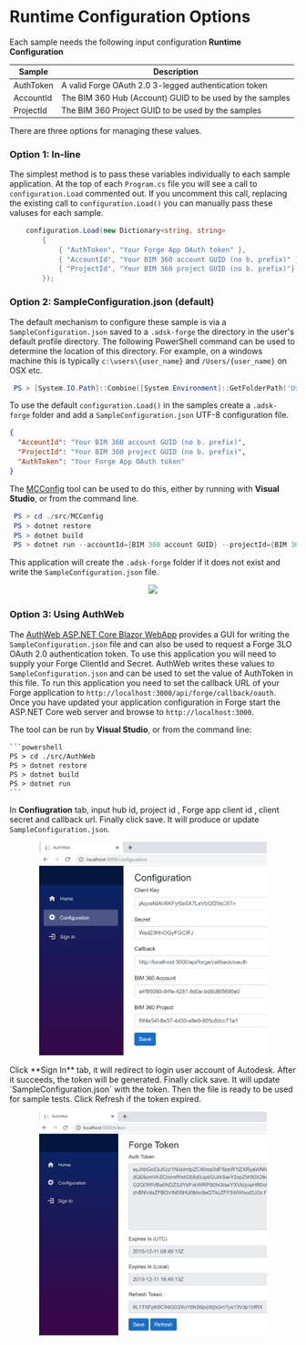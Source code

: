 # Runtime Configuration Options

Each sample needs the following input configuration **Runtime Configuration**

| Sample | Description |
| --- | --- |
|AuthToken|A valid Forge OAuth 2.0 3-legged authentication token|
|AccountId|The BIM 360 Hub (Account) GUID to be used by the samples|
|ProjectId|The BIM 360 Project GUID to be used by the samples| 

There are three options for managing these values.

### Option 1: In-line

The simplest method is to pass these variables individually to each sample application. At the top of each `Program.cs` file you will see a call to `configuration.Load` commented out. If you uncomment this call, replacing the existing call to `configuration.Load()` you can manually pass these valuses for each sample.

```csharp
    configuration.Load(new Dictionary<string, string>
        {
            { "AuthToken", "Your Forge App OAuth token" },
            { "AccountId", "Your BIM 360 account GUID (no b. prefix)" },
            { "ProjectId", "Your BIM 360 project GUID (no b. prefix)"}
        });
```

### Option 2: SampleConfiguration.json (default)

The default mechanism to configure these sample is via a ` SampleConfiguration.json ` saved to a `.adsk-forge` the directory in the user's default profile directory. The following PowerShell command can be used to determine the location of this directory. For example, on a windows machine this is typically `c:\users\{user_name}` and `/Users/{user_name}` on OSX etc.

```powershell
 PS > [System.IO.Path]::Combine([System.Environment]::GetFolderPath('UserProfile'), '.adsk-forge')
``` 

To use the default `configuration.Load()` in the samples create a `.adsk-forge` folder and add a `SampleConfiguration.json` UTF-8 configuration file.

```json
{
  "AccountId": "Your BIM 360 account GUID (no b. prefix)",
  "ProjectId": "Your BIM 360 project GUID (no b. prefix)",
  "AuthToken": "Your Forge App OAuth token"
}
``` 

The [MCConfig](../samples/auxiliary/MCConfig) tool can be used to do this, either by running with **Visual Studio**, or from the command line. 

```powershell
 PS > cd ./src/MCConfig
 PS > dotnet restore
 PS > dotnet build
 PS > dotnet run --accountId={BIM 360 account GUID} --projectId={BIM 360 Project GUID} --authToken={auth token}
```

This application will create the `.adsk-forge` folder if it does not exist and write the `SampleConfiguration.json` file.

  <p align="center"><img src="./help/images/mcconfig.png" width="400"></p>   

### Option 3: Using AuthWeb 

The [AuthWeb ASP.NET Core Blazor WebApp](/samples/auxiliary/AuthWeb) provides a GUI for writing the `SampleConfiguration.json` file and can also be used to request a Forge 3LO OAuth 2.0 authentication token. To use this application you will need to supply your Forge ClientId and Secret. AuthWeb writes these values to `SampleConfiguration.json` and can be used to set the value of AuthToken in this file. To run this application you need to set the callback URL of your Forge application to `http://localhost:3000/api/forge/callback/oauth`. Once you have updated your application configuration in Forge start the ASP.NET Core web server and browse to `http://localhost:3000`.

The tool can be run by **Visual Studio**, or from the command line:

    ```powershell
    PS > cd ./src/AuthWeb
    PS > dotnet restore
    PS > dotnet build
    PS > dotnet run
    ```   

In **Confiugration** tab, input hub id, project id , Forge app client id , client secret and callback url. Finally click save. It will produce or update `SampleConfiguration.json`.
  <p align="center"><img src="./help/images/config.png" width="400"></p>   
Click **Sign In** tab, it will redirect to login user account of Autodesk. After it succeeds, the token will be generated.  Finally click save. It will update `SampleConfiguration.json` with the token. Then the file is ready to be used for sample tests. Click Refresh if the token expired.

  <p align="center"><img src="./help/images/token.png" width="400"></p>   


